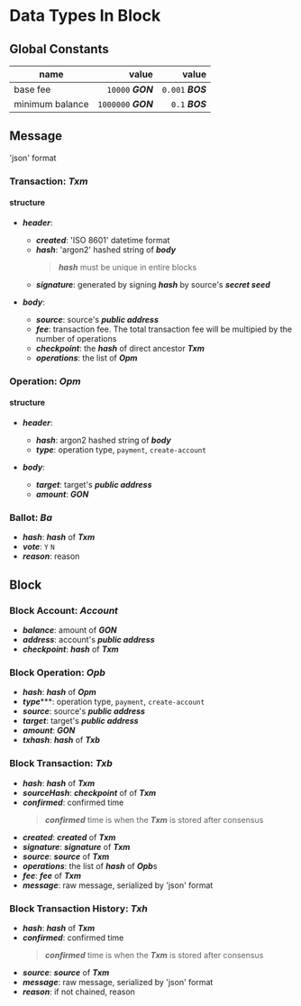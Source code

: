 # Data Types In Block

## Global Constants

| name            | value               | value            |
|-----------------|--------------------:|-----------------:|
| base fee        | `10000` ***GON***   |`0.001` ***BOS*** |
| minimum balance | `1000000` ***GON*** |`0.1` ***BOS***   |


## Message

'json' format

### Transaction: ***Txm***

#### structure

* ***header***:
    - ***created***: 'ISO 8601' datetime format
    - ***hash***: 'argon2' hashed string of ***body***
        > ***hash*** must be unique in entire blocks
    - ***signature***: generated by signing ***hash*** by source's ***secret seed***

* ***body***:
    - ***source***: source's ***public address***
    - ***fee***: transaction fee. The total transaction fee will be multipied by the number of operations
    - ***checkpoint***: the ***hash*** of direct ancestor ***Txm***
    - ***operations***: the list of ***Opm***


### Operation: ***Opm***

#### structure

* ***header***:
    - ***hash***: argon2 hashed string of ***body***
    - ***type***: operation type, `payment`, `create-account`

* ***body***:
    - ***target***: target's ***public address***
    - ***amount***: ***GON***


### Ballot: ***Ba***

* ***hash***: ***hash*** of ***Txm***
* ***vote***: `Y` `N`
* ***reason***: reason

## Block

### Block Account: ***Account***

* ***balance***: amount of ***GON***
* ***address***: account's ***public address***
* ***checkpoint***: ***hash*** of ***Txm***


### Block Operation: ***Opb***

* ***hash***: ***hash*** of ***Opm***
* ***type******: operation type, `payment`, `create-account`
* ***source***: source's ***public address***
* ***target***: target's ***public address***
* ***amount***: ***GON***
* ***txhash***: ***hash*** of ***Txb***


### Block Transaction: ***Txb***

* ***hash***: ***hash*** of ***Txm***
* ***sourceHash***: ***checkpoint*** of of ***Txm***
* ***confirmed***: confirmed time
    > ***confirmed*** time is when the ***Txm*** is stored after consensus
* ***created***: ***created*** of ***Txm***
* ***signature***: ***signature*** of ***Txm***
* ***source***: ***source*** of ***Txm***
* ***operations***: the list of ***hash*** of ***Opb***s
* ***fee***: ***fee*** of ***Txm***
* ***message***: raw message, serialized by 'json' format


### Block Transaction History: ***Txh***

* ***hash***: ***hash*** of ***Txm***
* ***confirmed***: confirmed time
    > ***confirmed*** time is when the ***Txm*** is stored after consensus
* ***source***: ***source*** of ***Txm***
* ***message***: raw message, serialized by 'json' format
* ***reason***: if not chained, reason
